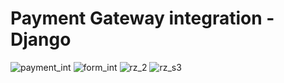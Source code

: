 # Payment Gateway integration - Django
![payment_int](https://user-images.githubusercontent.com/108901697/187667960-cd947573-dfd5-4fd6-83bd-157755c53970.png)
![form_int](https://user-images.githubusercontent.com/108901697/187668016-06044631-91a4-4471-bd29-1ba60f4bc188.png)
![rz_2](https://user-images.githubusercontent.com/108901697/187668041-21bc48a6-cd21-4a07-9229-ac05284ee469.png)
![rz_s3](https://user-images.githubusercontent.com/108901697/187668118-a447c915-2645-4183-bbba-d21a8b0e36cb.png)
